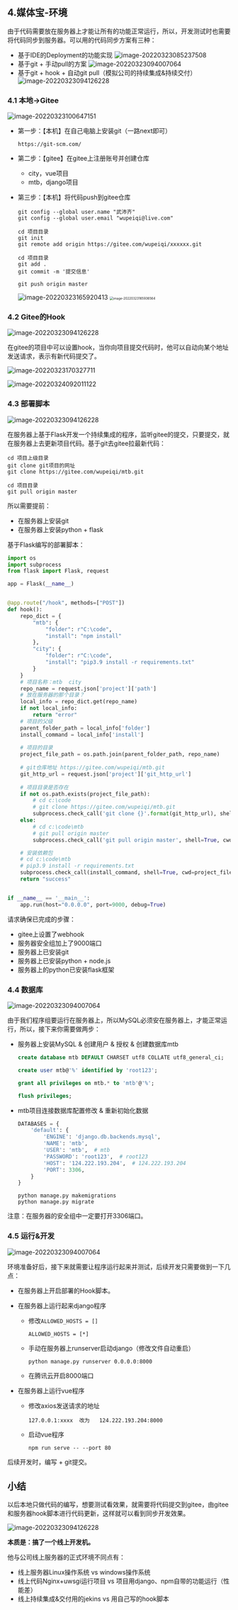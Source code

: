 ## 4.媒体宝-环境

由于代码需要放在服务器上才能让所有的功能正常运行，所以，开发测试时也需要将代码同步到服务器。可以用的代码同步方案有三种：

- 基于IDE的Deployment的功能实现
  ![image-20220323085237508](assets/image-20220323085237508.png)
- 基于git + 手动pull的方案
  ![image-20220323094007064](assets/image-20220323094007064.png)
- 基于git + hook + 自动git pull（模拟公司的持续集成&持续交付）
  ![image-20220323094126228](assets/image-20220323094126228.png)





### 4.1 本地->Gitee

![image-20220323100647151](assets/image-20220323100647151.png)

- 第一步：【本机】在自己电脑上安装git（一路next即可）

  ```
  https://git-scm.com/
  ```

- 第二步：【gitee】在gitee上注册账号并创建仓库

  - city，vue项目
  - mtb，django项目

- 第三步：【本机】将代码push到gitee仓库

  ```
  git config --global user.name "武沛齐"
  git config --global user.email "wupeiqi@live.com"
  ```

  ```
  cd 项目目录
  git init 
  git remote add origin https://gitee.com/wupeiqi/xxxxxx.git
  ```

  ```
  cd 项目目录
  git add .
  git commit -m '提交信息'
  ```

  ```
  git push origin master
  ```

  ![image-20220323165920413](assets/image-20220323165920413.png)
  <img src="assets/image-20220323165936564.png" alt="image-20220323165936564" style="zoom:50%;" />





### 4.2 Gitee的Hook

![image-20220323094126228](assets/image-20220323094126228.png)

在gitee的项目中可以设置hook，当你向项目提交代码时，他可以自动向某个地址发送请求，表示有新代码提交了。

![image-20220323170327711](assets/image-20220323170327711.png)



![image-20220324092011122](assets/image-20220324092011122.png)





























### 4.3 部署脚本
![image-20220323094126228](assets/image-20220323094126228.png)

在服务器上基于Flask开发一个持续集成的程序，监听gitee的提交，只要提交，就在服务器上去更新项目代码。基于git去gitee拉最新代码：

```
cd 项目上级目录
git clone git项目的网址
git clone https://gitee.com/wupeiqi/mtb.git
```

```
cd 项目目录
git pull origin master
```

所以需要提前：

- 在服务器上安装git
- 在服务器上安装python + flask

基于Flask编写的部署脚本：

```python
import os
import subprocess
from flask import Flask, request

app = Flask(__name__)


@app.route("/hook", methods=["POST"])
def hook():
    repo_dict = {
        "mtb": {
            "folder": r"C:\code",
            "install": "npm install"
        },
        "city": {
            "folder": r"C:\code",
            "install": "pip3.9 install -r requirements.txt"
        }
    }
    # 项目名称：mtb  city
    repo_name = request.json['project']['path']
    # 放在服务器的那个目录？
    local_info = repo_dict.get(repo_name)
    if not local_info:
        return "error"
	# 项目的父级
    parent_folder_path = local_info['folder']
    install_command = local_info['install']
	
    # 项目的目录
    project_file_path = os.path.join(parent_folder_path, repo_name)
    
    # git仓库地址 https://gitee.com/wupeiqi/mtb.git
    git_http_url = request.json['project']['git_http_url']
    
    # 项目目录是否存在
    if not os.path.exists(project_file_path):
        # cd c:\code
        # git clone https://gitee.com/wupeiqi/mtb.git
        subprocess.check_call('git clone {}'.format(git_http_url), shell=True, cwd=parent_folder_path)
    else:
        # cd c:\code\mtb
        # git pull origin master
        subprocess.check_call('git pull origin master', shell=True, cwd=project_file_path)

    # 安装依赖包
    # cd c:\code\mtb
    # pip3.9 install -r requirements.txt
    subprocess.check_call(install_command, shell=True, cwd=project_file_path)
    return "success"


if __name__ == '__main__':
    app.run(host="0.0.0.0", port=9000, debug=True)

```

请求确保已完成的步骤：

- gitee上设置了webhook
- 服务器安全组加上了9000端口
- 服务器上已安装git
- 服务器上已安装python + node.js
- 服务器上的python已安装flask框架





### 4.4 数据库

![image-20220323094007064](assets/image-20220323094007064.png)

由于我们程序组要运行在服务器上，所以MySQL必须安在服务器上，才能正常运行，所以，接下来你需要做两步：

- 服务器上安装MySQL & 创建用户 & 授权 & 创建数据库mtb

  ```sql
  create database mtb DEFAULT CHARSET utf8 COLLATE utf8_general_ci;
  
  create user mtb@'%' identified by 'root123';
  
  grant all privileges on mtb.* to 'mtb'@'%';
  
  flush privileges;
  ```

- mtb项目连接数据库配置修改 & 重新初始化数据

  ```python
  DATABASES = {
      'default': {
          'ENGINE': 'django.db.backends.mysql',
          'NAME': 'mtb',
          'USER': 'mtb',  # mtb
          'PASSWORD': 'root123',  # root123
          'HOST': '124.222.193.204',  # 124.222.193.204
          'PORT': 3306,
      }
  }
  ```

  ```
  python manage.py makemigrations
  python manage.py migrate
  ```

  

注意：在服务器的安全组中一定要打开3306端口。



### 4.5 运行&开发

![image-20220323094007064](assets/image-20220323094007064.png)

环境准备好后，接下来就需要让程序运行起来并测试，后续开发只需要做到一下几点：

- 在服务器上开启部署的Hook脚本。

- 在服务器上运行起来django程序

  - 修改`ALLOWED_HOSTS = []`

    ```
    ALLOWED_HOSTS = [*]
    ```

  - 手动在服务器上runserver启动django（修改文件自动重启）

    ```
    python manage.py runserver 0.0.0.0:8000
    ```

  - 在腾讯云开启8000端口

- 在服务器上运行vue程序

  - 修改axios发送请求的地址

    ```
    127.0.0.1:xxxx  改为   124.222.193.204:8000
    ```

  - 启动vue程序

    ```
    npm run serve -- --port 80
    ```

    

后续开发时，编写 + git提交。



## 小结

以后本地只做代码的编写，想要测试看效果，就需要将代码提交到gitee，由gitee和服务器hook脚本进行代码更新，这样就可以看到同步开发效果。

![image-20220323094126228](assets/image-20220323094126228.png)



**本质是：搞了一个线上开发机。**

他与公司线上服务器的正式环境不同点有：

- 线上服务器Linux操作系统              vs       windows操作系统
- 线上代码Nginx+uwsgi运行项目     vs      项目用django、npm自带的功能运行（性能差）
- 线上持续集成&交付用的jekins       vs      用自己写的hook脚本



























